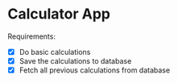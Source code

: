 # Calculator App

Requirements:

- [x] Do basic calculations
- [x] Save the calculations to database
- [x] Fetch all previous calculations from database
